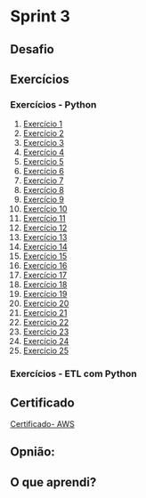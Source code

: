 # Sprint 3
## Desafio

## Exercícios 
### Exercícios - Python
1. [Exercício 1]()
2. [Exercício 2]()
3. [Exercício 3]()
4. [Exercício 4]()
5. [Exercício 5]()
6. [Exercício 6]()
7. [Exercício 7]()
8. [Exercício 8]()
9. [Exercício 9]()
10. [Exercício 10]()
11. [Exercício 11]()
12. [Exercício 12]()
13. [Exercício 13]()
14. [Exercício 14]()
15. [Exercício 15]()
16. [Exercício 16]()
17. [Exercício 17]()
18. [Exercício 18]()
19. [Exercício 19]()
20. [Exercício 20]()
21. [Exercício 21]()
22. [Exercício 22]()
23. [Exercício 23]()
24. [Exercício 24]()
25. [Exercício 25]()

### Exercícios - ETL com Python 


## Certificado 
[Certificado- AWS]()

## Opnião:


## O que aprendi?
